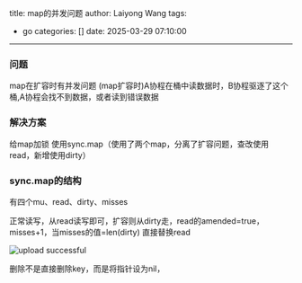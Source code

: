 title: map的并发问题
author: Laiyong Wang
tags:
  - go
categories: []
date: 2025-03-29 07:10:00
---
### 问题
map在扩容时有并发问题
(map扩容时)A协程在桶中读数据时，B协程驱逐了这个桶,A协程会找不到数据，或者读到错误数据

### 解决方案
给map加锁
使用sync.map（使用了两个map，分离了扩容问题，查改使用read，新增使用dirty）

### sync.map的结构

有四个mu、read、dirty、misses

正常读写，从read读写即可，扩容则从dirty走，read的amended=true，misses+1，当misses的值=len(dirty) 直接替换read

![upload successful](/images/pasted-55.png)

删除不是直接删除key，而是将指针设为nil，